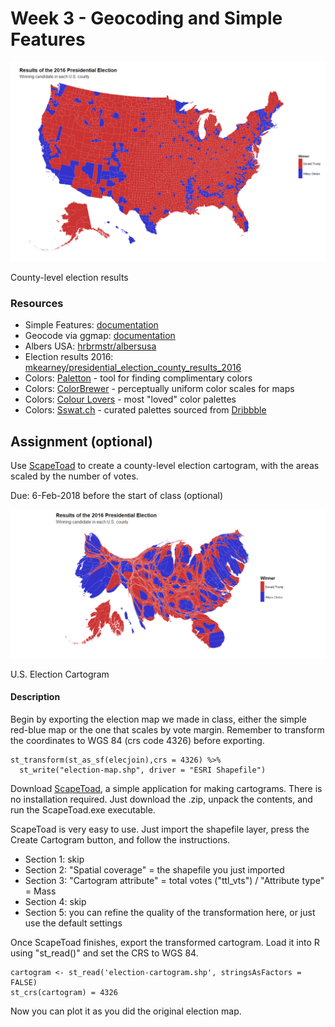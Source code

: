 # Week 3 - Geocoding and Simple Features


![US Election Map](https://github.com/MUSA-620-Spring-2018/MUSA-620-Week-3/blob/master/pres-election-map.png "US Election Map")

County-level election results

### Resources
- Simple Features: [documentation](https://cran.r-project.org/web/packages/sf/sf.pdf)
- Geocode via ggmap: [documentation](https://www.rdocumentation.org/packages/ggmap/versions/2.6.1/topics/geocode)
- Albers USA: [hrbrmstr/albersusa](https://github.com/hrbrmstr/albersusa)
- Election results 2016: [mkearney/presidential_election_county_results_2016](https://github.com/mkearney/presidential_election_county_results_2016)
- Colors: [Paletton](http://paletton.com/) - tool for finding complimentary colors
- Colors: [ColorBrewer](http://colorbrewer2.org) - perceptually uniform color scales for maps
- Colors: [Colour Lovers](http://www.colourlovers.com/palettes/most-loved/all-time/meta) - most "loved" color palettes
- Colors: [Sswat.ch](https://sswat.ch/) - curated palettes sourced from [Dribbble](https://dribbble.com/)

## Assignment (optional)

Use [ScapeToad](https://scapetoad.choros.ch/download.php) to create a county-level election cartogram, with the areas scaled by the number of votes.

Due: 6-Feb-2018 before the start of class (optional)

![US Election Cartogram](https://github.com/MUSA-620-Spring-2018/MUSA-620-Week-3/blob/master/election-cartogram.png "US Election Cartogram")

U.S. Election Cartogram

#### Description

Begin by exporting the election map we made in class, either the simple red-blue map or the one that scales by vote margin. Remember to transform the coordinates to WGS 84 (crs code 4326) before exporting.

```
st_transform(st_as_sf(elecjoin),crs = 4326) %>%
  st_write("election-map.shp", driver = "ESRI Shapefile")
```

Download [ScapeToad](https://scapetoad.choros.ch/download.php), a simple application for making cartograms. There is no installation required. Just download the .zip, unpack the contents, and run the ScapeToad.exe executable.

ScapeToad is very easy to use. Just import the shapefile layer, press the Create Cartogram button, and follow the instructions.
- Section 1: skip
- Section 2: "Spatial coverage" = the shapefile you just imported
- Section 3: "Cartogram attribute" = total votes ("ttl_vts") / "Attribute type" = Mass
- Section 4: skip
- Section 5: you can refine the quality of the transformation here, or just use the default settings

Once ScapeToad finishes, export the transformed cartogram. Load it into R using "st_read()" and set the CRS to WGS 84.

```
cartogram <- st_read('election-cartogram.shp', stringsAsFactors = FALSE)
st_crs(cartogram) = 4326
```

Now you can plot it as you did the original election map.

